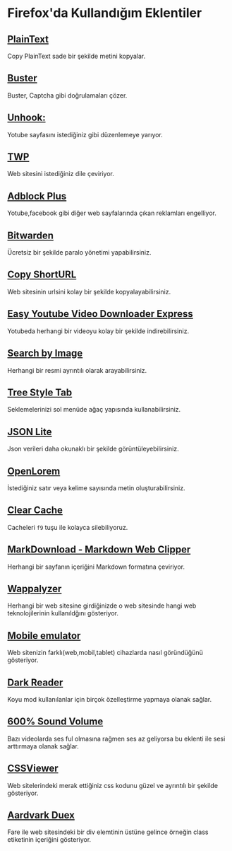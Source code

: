 # Firefox'da Kullandığım Eklentiler

## [PlainText](https://addons.mozilla.org/tr/firefox/addon/copy-plaintext/?utm_source=addons.mozilla.org&utm_medium=referral&utm_content=featured)

Copy PlainText sade bir şekilde metini kopyalar.

## [Buster](https://addons.mozilla.org/tr/firefox/addon/buster-captcha-solver/)
Buster, Captcha gibi doğrulamaları çözer.

## [Unhook:](https://addons.mozilla.org/tr/firefox/addon/youtube-recommended-videos/)
Yotube sayfasını istediğiniz gibi düzenlemeye yarıyor.

## [TWP](https://addons.mozilla.org/tr/firefox/addon/traduzir-paginas-web/)
Web sitesini istediğiniz dile çeviriyor.

## [Adblock Plus](https://addons.mozilla.org/tr/firefox/addon/adblock-plus/)
Yotube,facebook gibi diğer web sayfalarında çıkan reklamları engelliyor. 

## [Bitwarden](https://addons.mozilla.org/tr/firefox/addon/bitwarden-password-manager/)
Ücretsiz bir şekilde paralo yönetimi yapabilirsiniz. 

## [Copy ShortURL](https://addons.mozilla.org/tr/firefox/addon/copy-shorturl/)
Web sitesinin urlsini kolay bir şekilde kopyalayabilirsiniz.

## [Easy Youtube Video Downloader Express](https://addons.mozilla.org/tr/firefox/addon/easy-youtube-video-download/)
Yotubeda herhangi bir videoyu kolay bir şekilde indirebilirsiniz. 

## [Search by Image ](https://addons.mozilla.org/tr/firefox/addon/search_by_image/?utm_source=addons.mozilla.org&utm_medium=referral&utm_content=recommended_fallback)
Herhangi bir resmi ayrıntılı olarak arayabilirsiniz. 

## [Tree Style Tab](https://addons.mozilla.org/tr/firefox/addon/tree-style-tab/?utm_source=addons.mozilla.org&utm_medium=referral&utm_content=recommended_fallback)
Seklemelerinizi sol menüde ağaç yapısında kullanabilirsiniz. 

## [JSON Lite](https://addons.mozilla.org/tr/firefox/addon/json-lite/)
Json verileri daha okunaklı bir şekilde görüntüleyebilirsiniz. 

## [OpenLorem](https://addons.mozilla.org/tr/firefox/addon/openlorem/)
İstediğiniz satır veya kelime sayısında metin oluşturabilirsiniz. 

## [Clear Cache](https://addons.mozilla.org/tr/firefox/addon/clearcache/?utm_source=addons.mozilla.org&utm_medium=referral&utm_content=featured)
Cacheleri `f9` tuşu ile kolayca silebiliyoruz.

## [MarkDownload - Markdown Web Clipper](https://addons.mozilla.org/tr/firefox/addon/markdownload/)
Herhangi bir sayfanın içeriğini Markdown formatına çeviriyor. 

## [Wappalyzer](https://addons.mozilla.org/en-US/firefox/addon/wappalyzer/)
Herhangi bir web sitesine girdiğinizde o web sitesinde hangi web teknolojilerinin kullanıldğını gösteriyor.

## [Mobile emulator](https://addons.mozilla.org/en-US/firefox/addon/simulateur-mobile/)
Web sitenizin farklı(web,mobil,tablet) cihazlarda nasıl göründüğünü gösteriyor. 

## [Dark Reader](https://addons.mozilla.org/en-US/firefox/addon/darkreader/)
Koyu mod kullanılanlar için birçok özelleştirme yapmaya olanak sağlar. 

## [600% Sound Volume](https://addons.mozilla.org/en-US/firefox/addon/600-sound-volume/)
Bazı videolarda ses ful olmasına rağmen ses az geliyorsa bu eklenti ile sesi arttırmaya olanak sağlar. 

## [CSSViewer](https://addons.mozilla.org/en-US/firefox/addon/cssviewer-quantum/)
Web sitelerindeki merak ettiğiniz css kodunu güzel ve ayrıntılı bir şekilde gösteriyor.

## [Aardvark Duex](https://addons.mozilla.org/en-US/firefox/addon/aardvark-duex/)
Fare ile web sitesindeki bir div elemtinin üstüne gelince örneğin class etiketinin içeriğini gösteriyor.
